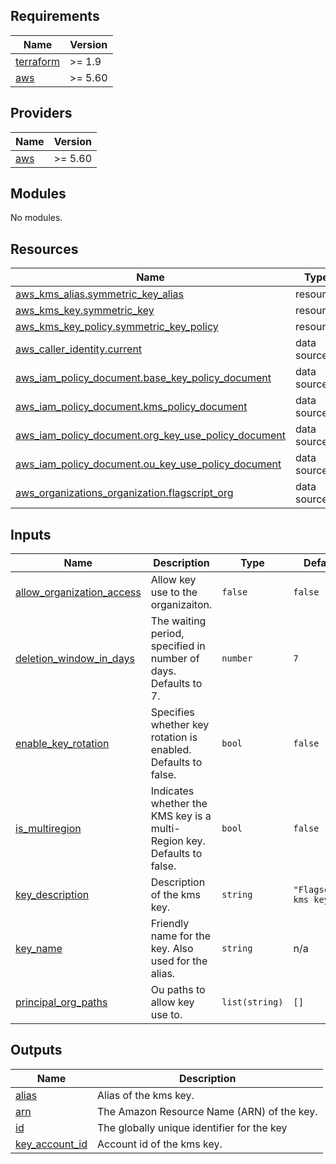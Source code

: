 <!-- BEGIN_TF_DOCS -->
## Requirements

| Name | Version |
|------|---------|
| <a name="requirement_terraform"></a> [terraform](#requirement\_terraform) | >= 1.9 |
| <a name="requirement_aws"></a> [aws](#requirement\_aws) | >= 5.60 |

## Providers

| Name | Version |
|------|---------|
| <a name="provider_aws"></a> [aws](#provider\_aws) | >= 5.60 |

## Modules

No modules.

## Resources

| Name | Type |
|------|------|
| [aws_kms_alias.symmetric_key_alias](https://registry.terraform.io/providers/hashicorp/aws/latest/docs/resources/kms_alias) | resource |
| [aws_kms_key.symmetric_key](https://registry.terraform.io/providers/hashicorp/aws/latest/docs/resources/kms_key) | resource |
| [aws_kms_key_policy.symmetric_key_policy](https://registry.terraform.io/providers/hashicorp/aws/latest/docs/resources/kms_key_policy) | resource |
| [aws_caller_identity.current](https://registry.terraform.io/providers/hashicorp/aws/latest/docs/data-sources/caller_identity) | data source |
| [aws_iam_policy_document.base_key_policy_document](https://registry.terraform.io/providers/hashicorp/aws/latest/docs/data-sources/iam_policy_document) | data source |
| [aws_iam_policy_document.kms_policy_document](https://registry.terraform.io/providers/hashicorp/aws/latest/docs/data-sources/iam_policy_document) | data source |
| [aws_iam_policy_document.org_key_use_policy_document](https://registry.terraform.io/providers/hashicorp/aws/latest/docs/data-sources/iam_policy_document) | data source |
| [aws_iam_policy_document.ou_key_use_policy_document](https://registry.terraform.io/providers/hashicorp/aws/latest/docs/data-sources/iam_policy_document) | data source |
| [aws_organizations_organization.flagscript_org](https://registry.terraform.io/providers/hashicorp/aws/latest/docs/data-sources/organizations_organization) | data source |

## Inputs

| Name | Description | Type | Default | Required |
|------|-------------|------|---------|:--------:|
| <a name="input_allow_organization_access"></a> [allow\_organization\_access](#input\_allow\_organization\_access) | Allow key use to the organizaiton. | `false` | `false` | no |
| <a name="input_deletion_window_in_days"></a> [deletion\_window\_in\_days](#input\_deletion\_window\_in\_days) | The waiting period, specified in number of days. Defaults to 7. | `number` | `7` | no |
| <a name="input_enable_key_rotation"></a> [enable\_key\_rotation](#input\_enable\_key\_rotation) | Specifies whether key rotation is enabled. Defaults to false. | `bool` | `false` | no |
| <a name="input_is_multiregion"></a> [is\_multiregion](#input\_is\_multiregion) | Indicates whether the KMS key is a multi-Region key. Defaults to false. | `bool` | `false` | no |
| <a name="input_key_description"></a> [key\_description](#input\_key\_description) | Description of the kms key. | `string` | `"Flagscript kms key."` | no |
| <a name="input_key_name"></a> [key\_name](#input\_key\_name) | Friendly name for the key. Also used for the alias. | `string` | n/a | yes |
| <a name="input_principal_org_paths"></a> [principal\_org\_paths](#input\_principal\_org\_paths) | Ou paths to allow key use to. | `list(string)` | `[]` | no |

## Outputs

| Name | Description |
|------|-------------|
| <a name="output_alias"></a> [alias](#output\_alias) | Alias of the kms key. |
| <a name="output_arn"></a> [arn](#output\_arn) | The Amazon Resource Name (ARN) of the key. |
| <a name="output_id"></a> [id](#output\_id) | The globally unique identifier for the key |
| <a name="output_key_account_id"></a> [key\_account\_id](#output\_key\_account\_id) | Account id of the kms key. |
<!-- END_TF_DOCS -->